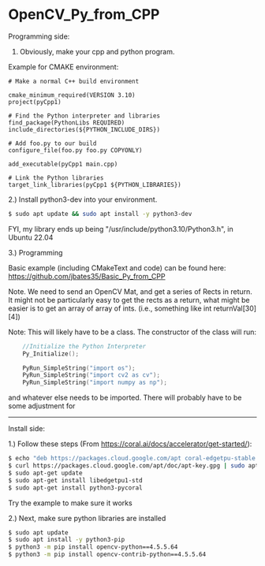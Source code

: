 # OpenCV_Py_from_CPP

Programming side:

1. Obviously, make your cpp and python program.

Example for CMAKE environment:

```
# Make a normal C++ build environment

cmake_minimum_required(VERSION 3.10)
project(pyCpp1)

# Find the Python interpreter and libraries
find_package(PythonLibs REQUIRED)
include_directories(${PYTHON_INCLUDE_DIRS})

# Add foo.py to our build
configure_file(foo.py foo.py COPYONLY)

add_executable(pyCpp1 main.cpp)

# Link the Python libraries
target_link_libraries(pyCpp1 ${PYTHON_LIBRARIES})

```

2.) Install python3-dev into your environment.

```bash
$ sudo apt update && sudo apt install -y python3-dev
```

FYI, my library ends up being "/usr/include/python3.10/Python3.h", in Ubuntu 22.04

3.) Programming

Basic example (including CMakeText and code) can be found here: https://github.com/jbates35/Basic_Py_from_CPP


Note. We need to send an OpenCV Mat, and get a series of Rects in return. It might not be particularly easy to get the rects as a return, what might be easier is to get an array of array of ints. (i.e., something like int returnVal[30][4])

Note: This will likely have to be a class. The constructor of the class will run:
```cpp
    //Initialize the Python Interpreter
    Py_Initialize();

    PyRun_SimpleString("import os");
    PyRun_SimpleString("import cv2 as cv");
    PyRun_SimpleString("import numpy as np");
```
and whatever else needs to be imported. There will probably have to be some adjustment for 

-----------


Install side:

1.) Follow these steps (From https://coral.ai/docs/accelerator/get-started/):

```bash
$ echo "deb https://packages.cloud.google.com/apt coral-edgetpu-stable main" | sudo tee /etc/apt/sources.list.d/coral-edgetpu.list
$ curl https://packages.cloud.google.com/apt/doc/apt-key.gpg | sudo apt-key add -
$ sudo apt-get update
$ sudo apt-get install libedgetpu1-std
$ sudo apt-get install python3-pycoral
```

Try the example to make sure it works

2.) Next, make sure python libraries are installed

```bash
$ sudo apt update
$ sudo apt install -y python3-pip
$ python3 -m pip install opencv-python==4.5.5.64
$ python3 -m pip install opencv-contrib-python==4.5.5.64 
```


